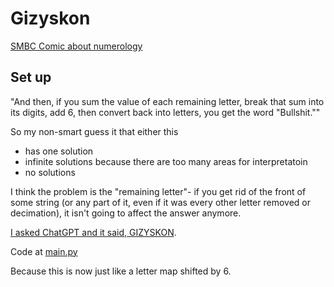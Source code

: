 # Gizyskon

[SMBC Comic about numerology](https://www.smbc-comics.com/comic/numbers)

## Set up

"And then, if you sum the value of each remaining letter, break that sum into its digits, add 6, then convert back into letters, you get the word "Bullshit.""

So my non-smart guess it that either this

- has one solution
- infinite solutions because there are too many areas for interpretatoin
- no solutions

I think the problem is the "remaining letter"- if you get rid of the front of some string (or any part of it, even if it was every other letter removed or decimation), it isn't going to affect the answer anymore.

[I asked ChatGPT and it said, GIZYSKON](https://chatgpt.com/share/68df013c-7148-8007-8f1f-bda74ca570f4).

Code at [main.py](main.py)

Because this is now just like a letter map shifted by 6.

